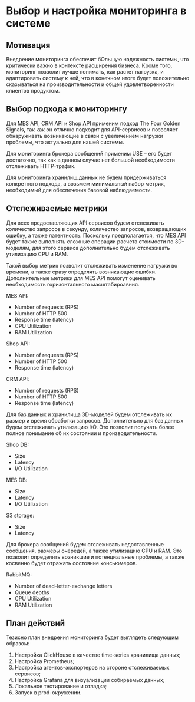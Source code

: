 # Выбор и настройка мониторинга в системе

## Мотивация

Внедрение мониторинга обеспечит бОльшую надежность системы, что критически важно в контексте расширения бизнеса. Кроме того, мониторинг позволит лучше понимать, как растет нагрузка, и адаптировать систему к ней, что в конечном итоге будет положительно сказываться на производительности и общей удовлетворенности клиентов продуктом.

## Выбор подхода к мониторингу

Для MES API, CRM API и Shop API применим подход The Four Golden Signals, так как он отлично подходит для API-сервисов и позволяет обнаруживать возникающие в связи с увеличением нагрузки проблемы, что актуально для нашей системы.

Для мониторинга брокера сообщений применим USE – его будет достаточно, так как в данном случае нет большой необходимости отслеживать HTTP-трафик.

Для мониторинга хранилищ данных не будем придерживаться конкретного подхода, а возьмем минимальный набор метрик, необходимый для обеспечения базовой наблюдаемости.

## Отслеживаемые метрики

Для всех предоставляющих API сервисов будем отслеживать количество запросов в секунду, количество запросов, возвращающих ошибку, а также латентность. Поскольку
предполагается, что MES API будет также выполнять сложные операции расчета стоимости по 3D-моделям, для этого сервиса дополнительно будем отслеживать утилизацию
CPU и RAM.

Такой выбор метрик позволит отслеживать изменение нагрузки во времени, а также сразу определять возникающие ошибки. Дополнительные метрики для MES API помогут оценивать необходимость горизонтального масштабироавния.

MES API:

- Number of requests (RPS)
- Number of HTTP 500
- Response time (latency)
- CPU Utilization
- RAM Utilization

Shop API:

- Number of requests (RPS)
- Number of HTTP 500
- Response time (latency)

CRM API:

- Number of requests (RPS)
- Number of HTTP 500
- Response time (latency)

Для баз данных и хранилища 3D-моделей будем отслеживать их размер и время обработки запросов. Дополнительно для баз данных будем отслеживать утилизацию I/O. Это позволит получать более полное понимание об их состоянии и производительности.

Shop DB:

- Size
- Latency
- I/O Utilization

MES DB:

- Size
- Latency
- I/O Utilization

S3 storage:

- Size
- Latency

Для брокера сообщений будем отслеживать недоставленные сообщения, размеры очередей, а также утилизацию CPU и RAM. Это позволит определять возникшие и потенциальные проблемы, а также косвенно будет отражать состояние консьюмеров.

RabbitMQ:

- Number of dead-letter-exchange letters
- Queue depths
- CPU Utilization
- RAM Utilization

## План действий

Тезисно план внедрения мониторинга будет выглядеть следующим образом:

1. Настройка ClickHouse в качестве time-series хранилища данных;
2. Настройка Prometheus;
3. Настройка агентов-экспортеров на стороне отслеживаемых сервисов;
4. Настройка Grafana для визуализации собираемых данных;
5. Локальное тестирование и отладка;
6. Запуск в prod-окружении.
